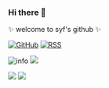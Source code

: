 ### Hi there 👋

 ✨ welcome to syf's github ✨ 

[![GitHub](https://img.shields.io/badge/dynamic/json?logo=github&label=GitHub&labelColor=495867&color=495867&query=%24.data.totalSubs&url=https%3A%2F%2Fapi.spencerwoo.com%2Fsubstats%2F%3Fsource%3Dgithub%26queryKey%3Dhayschan&style=flat-square)](https://github.com/hayschan)
[![RSS](https://img.shields.io/badge/dynamic/json?logo=rss&logoColor=white&label=RSS&labelColor=95B8D1&color=95B8D1&query=%24.data.totalSubs&url=https%3A%2F%2Fapi.spencerwoo.com%2Fsubstats%2F%3Fsource%3Dfeedly%257Cinoreader%257CfeedsPub%26queryKey%3Dhttps://haysc.tech/feed.xml&style=flat-square)](https://haysc.tech/)

![info](https://github-readme-stats.vercel.app/api?username=18868814391&show_icons=true&count_private=true&hide=prs&theme=default_repocard)
![]( https://visitor-badge.glitch.me/badge?page_id=18868814391)

![](https://visitor-badge.glitch.me/badge?page_id=18868814391.readme)
![](http://antzuhl.cn:4000/get/@18868814391.readme)

